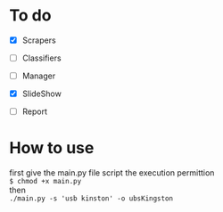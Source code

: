 # To do
- [x] Scrapers
- [ ] Classifiers
- [ ] Manager

- [x] SlideShow
- [ ] Report

# How to use
first give the main.py file script the execution permittion<br/>
`$ chmod +x main.py`<br/>
then <br/>
`./main.py -s 'usb kinston' -o ubsKingston`<br/>

    
    
